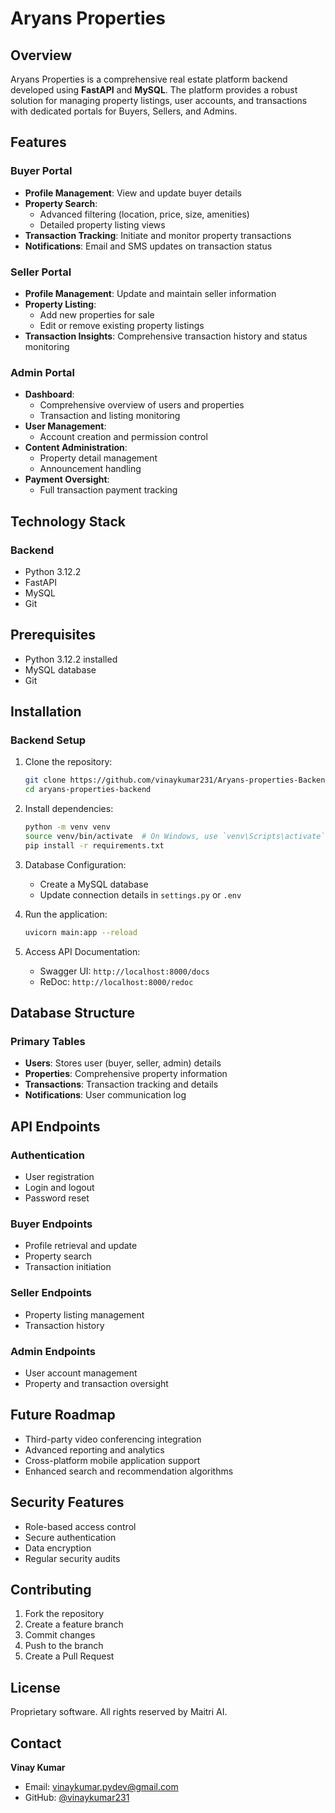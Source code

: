 # Aryans Properties

## Overview

Aryans Properties is a comprehensive real estate platform backend developed using **FastAPI** and **MySQL**. The platform provides a robust solution for managing property listings, user accounts, and transactions with dedicated portals for Buyers, Sellers, and Admins.

## Features

### Buyer Portal
- **Profile Management**: View and update buyer details
- **Property Search**: 
  - Advanced filtering (location, price, size, amenities)
  - Detailed property listing views
- **Transaction Tracking**: Initiate and monitor property transactions
- **Notifications**: Email and SMS updates on transaction status

### Seller Portal
- **Profile Management**: Update and maintain seller information
- **Property Listing**:
  - Add new properties for sale
  - Edit or remove existing property listings
- **Transaction Insights**: Comprehensive transaction history and status monitoring

### Admin Portal
- **Dashboard**:
  - Comprehensive overview of users and properties
  - Transaction and listing monitoring
- **User Management**:
  - Account creation and permission control
- **Content Administration**:
  - Property detail management
  - Announcement handling
- **Payment Oversight**:
  - Full transaction payment tracking

## Technology Stack

### Backend
- Python 3.12.2
- FastAPI
- MySQL
- Git

## Prerequisites

- Python 3.12.2 installed
- MySQL database
- Git

## Installation

### Backend Setup

1. Clone the repository:
   ```bash
   git clone https://github.com/vinaykumar231/Aryans-properties-Backend.git
   cd aryans-properties-backend
   ```

2. Install dependencies:
   ```bash
   python -m venv venv
   source venv/bin/activate  # On Windows, use `venv\Scripts\activate`
   pip install -r requirements.txt
   ```

3. Database Configuration:
   - Create a MySQL database
   - Update connection details in `settings.py` or `.env`

4. Run the application:
   ```bash
   uvicorn main:app --reload
   ```

5. Access API Documentation:
   - Swagger UI: `http://localhost:8000/docs`
   - ReDoc: `http://localhost:8000/redoc`

## Database Structure

### Primary Tables
- **Users**: Stores user (buyer, seller, admin) details
- **Properties**: Comprehensive property information
- **Transactions**: Transaction tracking and details
- **Notifications**: User communication log

## API Endpoints

### Authentication
- User registration
- Login and logout
- Password reset

### Buyer Endpoints
- Profile retrieval and update
- Property search
- Transaction initiation

### Seller Endpoints
- Property listing management
- Transaction history

### Admin Endpoints
- User account management
- Property and transaction oversight

## Future Roadmap

- Third-party video conferencing integration
- Advanced reporting and analytics
- Cross-platform mobile application support
- Enhanced search and recommendation algorithms

## Security Features

- Role-based access control
- Secure authentication
- Data encryption
- Regular security audits

## Contributing

1. Fork the repository
2. Create a feature branch
3. Commit changes
4. Push to the branch
5. Create a Pull Request

## License

Proprietary software. All rights reserved by Maitri AI.

## Contact

**Vinay Kumar**
- Email: vinaykumar.pydev@gmail.com
- GitHub: [@vinaykumar231](https://github.com/vinaykumar231)
